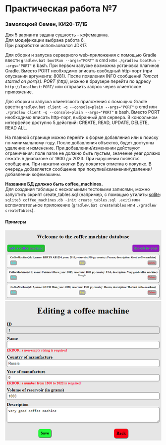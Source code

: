 # Практическая работа №7
### Замолоцкий Семен, КИ20-17/1Б

Для 5 варианта задана сущность - кофемашина.  
Для модификации выбрана работа 6.  
При разработке использовался JDK17.

Для сборки и запуска серверного web-приложения с помощью Gradle
ввести `gradlew.bat bootRun --args="PORT"` в cmd или
`./gradlew bootRun --args="PORT"` в bash. При первом запуске
возможна установка плагинов Gradle.  Вместо PORT необходимо
вписать свободный http-порт (при опускании аргумента: 8081). После
появления INFO сообщений *Tomcat started on port(s): PORT (http)*,
можно в браузере перейти по адресу `http://localhost:PORT/` или
отправить запрос через клиентское приложение.

Для сборки и запуска клиентского приложения с помощью Gradle ввести
`gradlew.bat client -q --console=plain --args="PORT"` в cmd или
`./gradlew client -q --console=plain --args="PORT"` в bash. Вместо PORT
необходимо вписать http-порт, выбранный для сервера. В консольном
интерфейсе доступно 5 действий: CREATE, READ, UPDATE, DELETE, READ ALL.

На главной странице можно перейти к форме добавления или к поиску
по минимальному году. После добавления объектов, будет доступны
удаление и изменение. При добавлении/изменении действуют ограничения:
поле name не должно быть пустым, значение year должно лежать в
диапазоне от 1800 до 2023. При нарушении появятся сообщения. При
нажатии кнопки Buy появится отметка о покупке. В очередь добавляется
сообщение при покупке/изменении/удалении/добавлении кофемашины.

**Название БД должно быть coffee_machines.**  
Для создания таблицы с несколькими тестовыми записями, можно
запустить скрипт create_tables.sql (например, с помощью утилиты
[sqlite](https://www.sqlite.org/download.html):
`sqlite3 coffee_machines.db -init create_tables.sql .exit`) или
вспомогательное приложение (`gradlew.bat createTables` или
`./gradlew createTables`).

#### Примеры
![image](screenshots/1.png)
![image](screenshots/2.png)